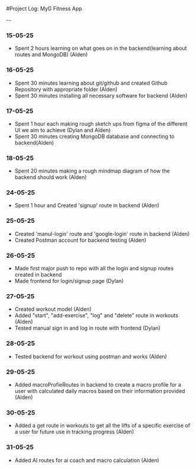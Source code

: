 #Project Log: MyG Fitness App

-- 

### 15-05-25
- Spent 2 hours learning on what goes on in the backend(learning about routes and MongoDB) (Alden)
### 16-05-25
- Spent 30 minutes learning about git/github and created Github Repository with appropriate folder (Alden)
- Spent 30 minutes installing all necessary software for backend (Alden)

### 17-05-25
- Spent 1 hour each making rough sketch ups from figma of the different UI we aim to achieve (Dylan and Alden)
- Spent 30 minutes creating MongoDB database and connecting to backend(Alden)

### 18-05-25
- Spent 20 minutes making a rough mindmap diagram of how the backend should work (Alden)

### 24-05-25
- Spent 1 hour and Created 'signup' route in backend (Alden)

### 25-05-25
- Created 'manul-login' route and 'google-login' route in backend (Alden)
- Created Postman account for backend testing (Alden)

### 26-05-25
- Made first major push to repo with all the login and signup routes created in backend
- Made frontend for login/signup page (Dylan)

### 27-05-25
- Created workout model (Alden)
- Added "start", "add-exercise", "log" and "delete" route in workouts (Alden)
- Tested manual sign in and log in route with frontend (Dylan)

### 28-05-25
- Tested backend for workout using postman and works (Alden)

### 29-05-25
- Added macroProfieRoutes in backend to create a macro profile for a user with calculated daily macros based on their information provided (Alden)

### 30-05-25
- Added a get route in workouts to get all the lifts of a specific exercise of a user for future use in tracking progress (Alden)

### 31-05-25
- Added AI routes for ai coach and macro calculation (Alden)